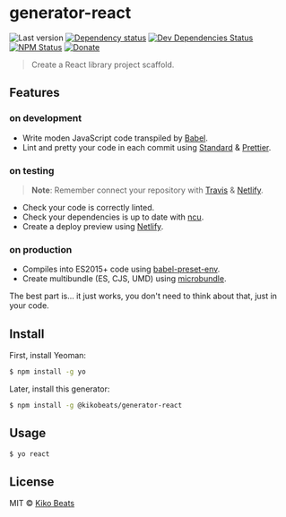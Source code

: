 # generator-react

![Last version](https://img.shields.io/github/tag/kikobeats/generator-react.svg?style=flat-square)
[![Dependency status](http://img.shields.io/david/Kikobeats/generator-react.svg?style=flat-square)](https://david-dm.org/Kikobeats/generator-react)
[![Dev Dependencies Status](http://img.shields.io/david/dev/Kikobeats/generator-react.svg?style=flat-square)](https://david-dm.org/Kikobeats/generator-react#info=devDependencies)
[![NPM Status](http://img.shields.io/npm/dm/generator-react.svg?style=flat-square)](https://www.npmjs.org/package/generator-react)
[![Donate](https://img.shields.io/badge/donate-paypal-blue.svg?style=flat-square)](https://paypal.me/kikobeats)

> Create a React library project scaffold.

## Features

### on development

- Write moden JavaScript code transpiled by [Babel](https://babeljs.io).
- Lint and pretty your code in each commit using [Standard](https://standardjs.com) & [Prettier](https://prettier.io).

### on testing

> **Note**: Remember connect your repository with [Travis](https://travis-ci.org) & [Netlify](https://www.netlify.com).

- Check your code is correctly linted.
- Check your dependencies is up to date with [ncu](https://www.npmjs.com/package/npm-check-updates).
- Create a deploy preview using [Netlify](https://www.netlify.com).

### on production

- Compiles into ES2015+ code using [babel-preset-env](https://github.com/babel/babel-preset-env).
- Create multibundle (ES, CJS, UMD) using [microbundle](https://github.com/developit/microbundle).

The best part is... it just works, you don't need to think about that, just in your code.

## Install

First, install Yeoman:

```bash
$ npm install -g yo
```

Later, install this generator:

```bash
$ npm install -g @kikobeats/generator-react
```

## Usage

```bash
$ yo react
```

## License

MIT © [Kiko Beats](http://kikobeats.com)
